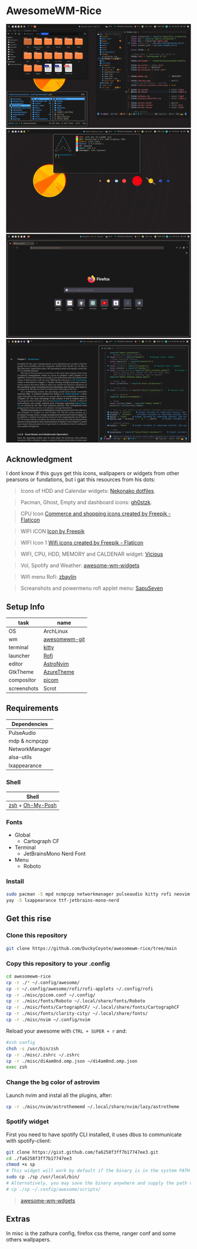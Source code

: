 # AwesomeWM-Rice

![image](screenshots/screen1.png)
![image](screenshots/screen2-neofetch.png)
![image](screenshots/screen3-firefox.png)
![image](screenshots/zathura.png)

## Acknowledgment

I dont know if this guys get this icons, wallpapers or widgets from other pearsons or fundations, but i gat this resources from his dots:

> Icons of HDD and Calendar widgets: [Nekonako dotfiles](https://github.com/nekonako/dotfiles/tree/master).

> Pacman, Ghost, Empty and dashboard icons: [gh0stzk](https://github.com/gh0stzk/dotfiles/tree/master).

> CPU Icon <a href="https://www.flaticon.com/free-icons/commerce-and-shopping" title="commerce and shopping icons">Commerce and shopping icons created by Freepik - Flaticon</a>

> WIFI ICON <a href="https://www.freepik.com/icon/wifi_1300026#fromView=resource_detail&position=9">Icon by Freepik</a>

> WIFI Icon 1 <a href="https://www.flaticon.com/free-icons/wifi" title="wifi icons">Wifi icons created by Freepik - Flaticon</a>

> WIFI, CPU, HDD, MEMORY and CALDENAR widget: [Vicious](https://vicious.readthedocs.io)

> Vol, Spotify and Weather: [awesome-wm-widgets](https://pavelmakhov.com/awesome-wm-widgets/)

> Wifi menu Rofi: [zbaylin](https://github.com/zbaylin/rofi-wifi-menu)

> Screanshots and powermenu rofi applet menu: [SapuSeven](https://github.com/SapuSeven/rofi-presets)

## Setup Info

| task        | name                                       |
| ----------- | ------------------------------------------ |
| OS          | ArchLinux                                  |
| wm          | [awesomewm-git](https://awesomewm.org)     |
| terminal    | [kitty](https://sw.kovidgoyal.net/kitty)   |
| launcher    | [Rofi](https://github.com/davatorium/rofi) |
| editor      | [AstroNvim](https://astronvim.com)         |
| GtkTheme    | [AzureTheme](https://astronvim.com)        |
| compositor  | [picom](https://github.com/yshui/picom)    |
| screenshots | Scrot                                      |

## Requirements

| Dependencies   |
| -------------- |
| PulseAudio     |
| mdp & ncmpcpp  |
| NetworkManager |
| alsa-utils     |
| lxappearance   |

### Shell

| Shell                                                           |
| --------------------------------------------------------------- |
| [zsh](https://www.zsh.org) + [Oh-My-Posh](https://ohmyposh.dev) |

### Fonts

- Global
  - Cartograph CF
- Terminal
  - JetBrainsMono Nerd Font
- Menu
  - Roboto

### Install

```zsh
sudo pacman -S mpd ncmpcpp networkmanager pulseaudio kitty rofi neovim picom alsa-utils acpi scrot zsh
yay -S lxappearance ttf-jetbrains-mono-nerd
```

## Get this rise

### Clone this repository

```zsh
git clone https://github.com/DuckyCoyote/awesomewm-rice/tree/main
```

### Copy this repository to your .config

```zsh
cd awesomewm-rice
cp -r ./* ~/.config/awesome/
cp -r ~/.config/awesome/rofi/rofi-applets ~/.config/rofi
cp -r ./misc/picom.conf ~/.config/
cp -r ./misc/fonts/Roboto ~/.local/share/fonts/Roboto
cp -r ./misc/fonts/CartographCF/ ~/.local/share/fonts/CartographCF
cp -r ./misc/fonts/clarity-city/ ~/.local/share/fonts/
cp -r ./misc/nvim ~/.config/nvim
```

Reload your awesome with `CTRL + SUPER + r` and:

```zsh
#zsh config
chsh -s /usr/bin/zsh
cp -r ./misc/.zshrc ~/.zshrc
cp -r ./misc/di4am0nd.omp.json ~/di4am0nd.omp.json
exec zsh
```

### Change the bg color of astrovim

Launch nvim and instal all the plugins, after:

```zsh
cp -r ./misc/nvim/astrothememd ~/.local/share/nvim/lazy/astrotheme
```

### Spotify widget

First you need to have spotify CLI installed, it uses dbus to communicate with spotify-client:

```zsh
git clone https://gist.github.com/fa6258f3ff7b17747ee3.git
cd ./fa6258f3ff7b17747ee3
chmod +x sp
# This widget will work by default if the binary is in the system PATH
sudo cp ./sp /usr/local/bin/
# Alternatively, you may save the binary anywhere and supply the path via this widget's sp_bin argument:
# cp ./sp ~/.config/awesome/scripts/
```

> [awesome-wm-wdgets](https://pavelmakhov.com/awesome-wm-widgets/)

## Extras

In misc is the zathura config, firefox css theme, ranger conf and some others wallpapers.
